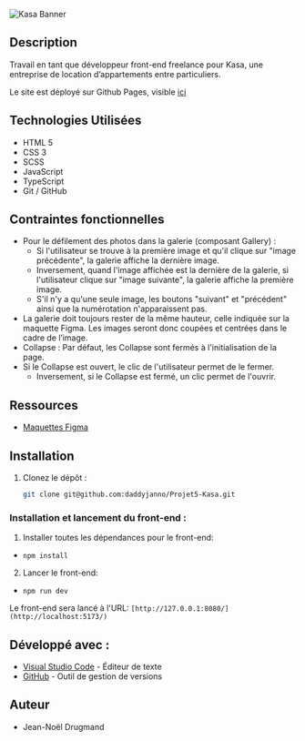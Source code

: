 ![Kasa Banner](https://user.oc-static.com/upload/2023/04/03/1680512368252_Kasa%20logo.png)

## Description

Travail en tant que développeur front-end freelance pour Kasa, une entreprise de location d’appartements entre particuliers.


Le site est déployé sur Github Pages, visible [ici](https://daddyjanno.github.io/Projet5-Kasa/)

## Technologies Utilisées

-   HTML 5
-   CSS 3
-   SCSS
-   JavaScript
-   TypeScript
-   Git / GitHub

## Contraintes fonctionnelles

- Pour le défilement des photos dans la galerie (composant Gallery) :
    - Si l'utilisateur se trouve à la première image et qu'il clique sur "image précédente", la galerie affiche la dernière image.
    - Inversement, quand l'image affichée est la dernière de la galerie, si l'utilisateur clique sur "image suivante", la galerie affiche la première image.
    - S'il n'y a qu'une seule image, les boutons "suivant" et "précédent" ainsi que la numérotation n'apparaissent pas.
- La galerie doit toujours rester de la même hauteur, celle indiquée sur la maquette Figma. Les images seront donc coupées et centrées dans le cadre de l’image.
- Collapse : Par défaut, les Collapse sont fermés à l'initialisation de la page.
- Si le Collapse est ouvert, le clic de l'utilisateur permet de le fermer.
    - Inversement, si le Collapse est fermé, un clic permet de l'ouvrir.
 


## Ressources

-   [Maquettes Figma](https://www.figma.com/design/2BZEoBhyxt5IwZgRn0wGsL/Kasa_FR?node-id=0-1&p=f&t=75iiPNeBrmFlPMoF-0)

## Installation

1. Clonez le dépôt :

    ```bash
    git clone git@github.com:daddyjanno/Projet5-Kasa.git
    ```


### Installation et lancement du front-end :

1. Installer toutes les dépendances pour le front-end:

-   `npm install`

2. Lancer le front-end:

-   `npm run dev`

Le front-end sera lancé à l'URL:
`[http://127.0.0.1:8080/](http://localhost:5173/)`


## Développé avec :

-   [Visual Studio Code](https://code.visualstudio.com/) - Éditeur de texte
-   [GitHub](https://github.com/) - Outil de gestion de versions


## Auteur

-   Jean-Noël Drugmand
